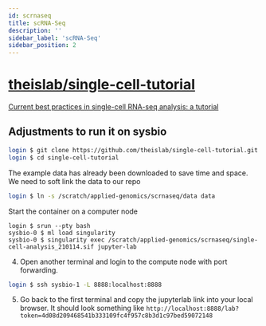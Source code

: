 ```yaml
---
id: scrnaseq
title: scRNA-Seq
description: ''
sidebar_label: 'scRNA-Seq'
sidebar_position: 2
---
```


# [theislab/single-cell-tutorial](https://github.com/theislab/single-cell-tutorial)

[Current best practices in single-cell RNA-seq analysis: a tutorial](https://pubmed.ncbi.nlm.nih.gov/31217225/)

## Adjustments to run it on sysbio

```bash
login $ git clone https://github.com/theislab/single-cell-tutorial.git
login $ cd single-cell-tutorial
```

The example data has already been downloaded to save time and space. We need to soft link the data to our repo

```bash
login $ ln -s /scratch/applied-genomics/scrnaseq/data data
```

Start the container on a computer node

```
login $ srun --pty bash
sysbio-0 $ ml load singularity
sysbio-0 $ singularity exec /scratch/applied-genomics/scrnaseq/single-cell-analysis_210114.sif jupyter-lab
```

4. Open another terminal and login to the compute node with port forwarding.

```bash
login $ ssh sysbio-1 -L 8888:localhost:8888
```

5. Go back to the first terminal and copy the jupyterlab link into your local browser. It should look something like `http://localhost:8888/lab?token=4d08d209468541b333109fc4f957c8b3d1c97bed59072148`
